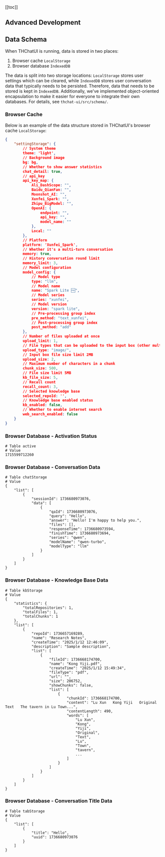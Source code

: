 [[toc]]

## Advanced Development

## Data Schema

When THChatUI is running, data is stored in two places:
1. Browser cache `LocalStorage`
2. Browser database `IndexedDB`

The data is split into two storage locations: `LocalStorage` stores user settings which can be cleared, while `IndexedDB` stores user conversation data that typically needs to be persisted. Therefore, data that needs to be stored is kept in `IndexedDB`. Additionally, we've implemented object-oriented encapsulation to make it easier for everyone to integrate their own databases. For details, see `thchat-ui/src/schema/`.

### Browser Cache
Below is an example of the data structure stored in THChatUI's browser cache `LocalStorage`:
```json
{
    "settingStorage": {
        // System theme
        theme: 'light',
        // Background image
        bg: bg,
        // Whether to show answer statistics
        chat_detail: true,
        // api_key
        api_key_map: {
            Ali_DashScope: "",
            Baidu_QianFan: "",
            Moonshot_AI: "",
            Xunfei_Spark: "",
            Zhipu_BigModel: "",
            OpenAI: {
                endpoint: "",
                api_key: "",
                model_name: ""
            },
            Local: ""
        },
        // Platform
        platform: 'Xunfei_Spark',
        // Whether it's a multi-turn conversation
        memory: true,
        // History conversation round limit
        memory_limit: 3,
        // Model configuration
        model_config: {
            // Model type
            type: "llm",
            // Model name
            name: "Spark Lite 🆓",
            // Model series
            series: "xunfei",
            // Model version
            version: "spark lite",
            // Pre-processing group index
            pre_method: "text_xunfei",
            // Post-processing group index
            post_method: "add"
        },
        // Number of files uploaded at once
        upload_limit: 1,
        // File types that can be uploaded to the input box (other multi-modal models are not yet integrated, so only fill in images)
        upload_type: "image/",
        // Input box file size limit 2MB
        upload_size: 2,
        // Maximum number of characters in a chunk
        chunk_size: 500,
        // File size limit 5MB
        kb_file_size: 5,
        // Recall count
        recall_count: 3,
        // Selected knowledge base
        selected_repoId: '',
        // Knowledge base enabled status
        kb_enabled: false,
        // Whether to enable internet search
        web_search_enabled: false
    }
}
```

### Browser Database - Activation Status
```
# Table active
# Value 
1715599712260
```

### Browser Database - Conversation Data
```
# Table chatStorage
# Value
{
    "list": [
        {
            "sessionId": 1736680973076,
            "data": [
                {
                    "qaId": 1736680973076,
                    "query": "Hello",
                    "answer": "Hello! I'm happy to help you.",
                    "files": [],
                    "responseTime": 1736680973594,
                    "finishTime": 1736680973694,
                    "series": "qwen",
                    "modelName": "qwen-turbo",
                    "modelType": "llm"
                }
            ]
        }
    ]
}
```

### Browser Database - Knowledge Base Data
```
# Table kbStorage
# Value
{
    "statistics": {
        "totalRepositories": 1,
        "totalFiles": 1,
        "totalChunks": 1
    },
    "list": [
        {
            "repoId": 1736657169289,
            "name": "Research Notes",
            "createTime": "2025/1/12 12:46:09",
            "description": "Sample description",
            "list": [
                {
                    "fileId": 1736668174700,
                    "name": "Kong Yiji.pdf",
                    "createTime": "2025/1/12 15:49:34",
                    "fileType": "pdf",
                    "url": "",
                    "size": 206752,
                    "showChunks": false,
                    "list": [
                        {
                            "chunkId": 1736668174700,
                            "content": "Lu Xun   Kong Yiji   Original Text   The tavern in Lu Town...",
                            "contentLength": 490,
                            "words": [
                                "Lu Xun",
                                "Kong",
                                "Yiji",
                                "Original",
                                "Text",
                                "Lu",
                                "Town",
                                "tavern",
                                ...
                            ]
                        }
                    ]
                }
            ]
        }
    ]
}
```

### Browser Database - Conversation Title Data
```
# Table tabStorage
# Value
{
    "list": [
        {
            "title": "Hello",
            "uuid": 1736680973076
        }
    ]
}
```
